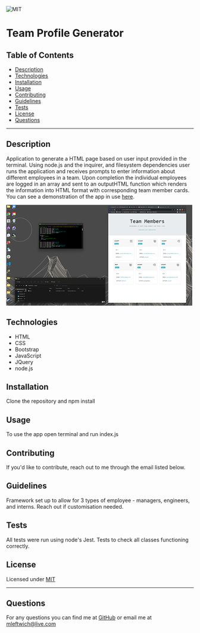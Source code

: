 
  ![MIT](https://img.shields.io/static/v1?label=License&message=MIT&color=green)
  # Team Profile Generator
  
  ## Table of Contents
  * [Description](#description)
  * [Technologies](#technologies)
  * [Installation](#installation)
  * [Usage](#usage)
  * [Contributing](#contributing)
  * [Guidelines](#guidelines)
  * [Tests](#tests)
  * [License](#license)
  * [Questions](#questions)
---

  ## Description
  Application to generate a HTML page based on user input provided in the terminal. Using node.js and the inquirer, and filesystem dependencies user runs the application and receives prompts to enter information about different employees in a team. Upon completion the individual employees are logged in an array and sent to an outputHTML function which renders the information into HTML format with corresponding team member cards. You can see a demonstration of the app in use [here](https://drive.google.com/file/d/1d_rC9T7u5VgOmP0RMNBZq2tVw5yNGSzS/view).

  ![screenshot](./assets/imgs/screenshot.png)

 ## Technologies
 * HTML
 * CSS
 * Bootstrap
 * JavaScript
 * JQuery
 * node.js

  ## Installation
   Clone the repository and npm install


  ## Usage
   To use the app open terminal and run index.js


  ## Contributing
   If you'd like to contribute, reach out to me through the email listed below.


  ## Guidelines
   Framework set up to allow for 3 types of employee - managers, engineers, and interns. Reach out if customisation needed.


  ## Tests
   All tests were run using node's Jest. Tests to check all classes functioning correctly.


  ## License
   Licensed under [MIT](https://opensource.org/licenses/MIT) 

   ---

  ## Questions
   For any questions you can find me at [GitHub](https://github.com/mleftwich) or email me at [mleftwich@live.com](mailto:mleftwich@live.com) 

